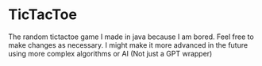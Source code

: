 # TicTacToe


The random tictactoe game I made in java because I am bored. 
Feel free to make changes as necessary. 
I might make it more advanced in the future using more complex algorithms or AI (Not just a GPT wrapper)
